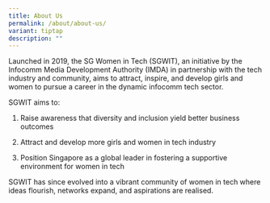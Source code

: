 ```yaml
---
title: About Us
permalink: /about/about-us/
variant: tiptap
description: ""
---
```

<p>Launched in 2019, the SG Women in Tech (SGWIT), an initiative by the Infocomm
Media Development Authority (IMDA) in partnership with the tech industry
and community, aims to attract, inspire, and develop girls and women to
pursue a career in the dynamic infocomm tech sector.
<br>
</p>
<p>SGWIT aims to:</p>
<ol data-tight="true" class="tight">
<li>
<p>Raise awareness that diversity and inclusion yield better business outcomes</p>
</li>
<li>
<p>Attract and develop more girls and women in tech industry</p>
</li>
<li>
<p>Position Singapore as a global leader in fostering a supportive environment
for women in tech</p>
<p></p>
</li>
</ol>
<p>SGWIT has since evolved into a vibrant community of women in tech where
ideas flourish, networks expand, and aspirations are realised.</p>
<p></p>
<p></p>